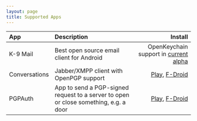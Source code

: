 ```yaml
---
layout: page
title: Supported Apps
---
```


| App            | Description   | Install |
|:-------------- |:------------- | -------:|
| K-9 Mail       | Best open source email client for Android | OpenKeychain support in [current alpha](https://github.com/k9mail/k-9/releases/tag/4.904) |
| Conversations  | Jabber/XMPP client with OpenPGP support | [Play](https://play.google.com/store/apps/details?id=eu.siacs.conversations), [F-Droid](https://f-droid.org/app/eu.siacs.conversations) |
| PGPAuth        | App to send a PGP-signed request to a server to open or close something, e.g. a door | [Play](https://play.google.com/store/apps/details?id=org.lf_net.pgpunlocker), [F-Droid](https://f-droid.org/app/org.lf_net.pgpunlocker) |
